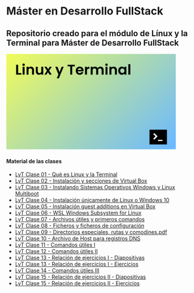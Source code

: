<h1>Máster en Desarrollo FullStack</h1>

<h2>Repositorio creado para el módulo de Línux y la Terminal para Máster de Desarrollo FullStack</h2>

<img width="450px" src="00_indice_portada/Portada.jpg" alt="Portada del módulo de Línux y la Terminal" />

<h4>Material de las clases</h4>
<ul>
    <li><a target="_blank" href="https://github.com/ConquerBlocks/conquerblocks-linux-terminal/blob/master/01_clases/LyT%20Clase%2001%20-%20Qu%C3%A9%20es%20Linux%20y%20la%20Terminal.pdf">LyT Clase 01 - Qué es Linux y la Terminal</a></li>
    <li><a target="_blank" href="https://github.com/ConquerBlocks/conquerblocks-linux-terminal/blob/master/01_clases/LyT%20Clase%2002%20-%20Instalaci%C3%B3n%20y%20secciones%20de%20Virtual%20Box.pdf">LyT Clase 02 - Instalación y secciones de Virtual Box</a></li>
    <li><a target="_blank" href="https://github.com/ConquerBlocks/conquerblocks-linux-terminal/blob/master/01_clases/LyT%20Clase%2003%20-%20Instalando%20Sistemas%20Operativos%20Windows%20y%20Linux%20Multiboot.pdf">LyT Clase 03 - Instalando Sistemas Operativos Windows y Linux Multiboot</a></li>
    <li><a target="_blank" href="https://github.com/ConquerBlocks/conquerblocks-linux-terminal/blob/master/01_clases/LyT%20Clase%2004%20-%20Instalaci%C3%B3n%20%C3%BAnicamente%20de%20Linux%20o%20Windows%2010.pdf">LyT Clase 04 - Instalación únicamente de Linux o Windows 10</a></li>
    <li><a target="_blank" href="https://github.com/ConquerBlocks/conquerblocks-linux-terminal/blob/master/01_clases/LyT%20Clase%2005%20-%20Instalaci%C3%B3n%20guest%20additions%20en%20Virtual%20Box.pdf">LyT Clase 05 - Instalación guest additions en Virtual Box</a></li>
    <li><a target="_blank" href="https://github.com/ConquerBlocks/conquerblocks-linux-terminal/blob/master/01_clases/LyT%20Clase%2006%20-%20WSL%20Windows%20Subsystem%20for%20Linux.pdf">LyT Clase 06 - WSL Windows Subsystem for Linux</a></li>
    <li><a target="_blank" href="https://github.com/ConquerBlocks/conquerblocks-linux-terminal/blob/master/01_clases/LyT%20Clase%2007%20-%20Archivos%20%C3%BAtiles%20y%20primeros%20comandos.pdf">LyT Clase 07 - Archivos útiles y primeros comandos</a></li>
    <li><a target="_blank" href="https://github.com/ConquerBlocks/conquerblocks-linux-terminal/blob/master/01_clases/LyT%20Clase%2008%20-%20%20Ficheros%20y%20ficheros%20de%20configuraci%C3%B3n.pdf">LyT Clase 08 -  Ficheros y ficheros de configuración</a></li>
    <li><a target="_blank" href="https://github.com/ConquerBlocks/conquerblocks-linux-terminal/blob/master/01_clases/LyT%20Clase%2009%20-%20Directorios%20especiales%2C%20rutas%20y%20comodines.pdf">LyT Clase 09 - Directorios especiales, rutas y comodines.pdf</a></li>
    <li><a target="_blank" href="https://github.com/ConquerBlocks/conquerblocks-linux-terminal/blob/master/01_clases/LyT%20Clase%2010%20-%20Archivo%20de%20Host%20para%20registros%20DNS.pdf">LyT Clase 10 - Archivo de Host para registros DNS</a></li>
    <li><a target="_blank" href="https://github.com/ConquerBlocks/conquerblocks-linux-terminal/blob/master/01_clases/LyT%20Clase%2011%20-%20Comandos%20%C3%BAtiles%20I.pdf">LyT Clase 11 - Comandos útiles I</a></li>
    <li><a target="_blank" href="https://github.com/ConquerBlocks/conquerblocks-linux-terminal/blob/master/01_clases/LyT%20Clase%2012%20-%20Comandos%20%C3%BAtiles%20II.pdf">LyT Clase 12 - Comandos útiles II</a></li>
    <li><a target="_blank" href="https://github.com/ConquerBlocks/conquerblocks-linux-terminal/blob/master/01_clases/LyT%20Clase%2013%20-%20Relaci%C3%B3n%20de%20ejercicios%20I.pdf">LyT Clase 13 - Relación de ejercicios I - Diapositivas</a></li>
    <li><a target="_blank" href="https://github.com/ConquerBlocks/conquerblocks-linux-terminal/blob/master/01_clases/LyT%20Clase%2013%20-%20Relaci%C3%B3n%20de%20ejercicios%20I.md">LyT Clase 13 - Relación de ejercicios I - Ejercicios</a></li>
    <li><a target="_blank" href="https://github.com/ConquerBlocks/conquerblocks-linux-terminal/blob/master/01_clases/LyT%20Clase%2014%20-%20Comandos%20%C3%BAtiles%20III.pdf">LyT Clase 14 - Comandos útiles III</a></li>
    <li><a target="_blank" href="https://github.com/ConquerBlocks/conquerblocks-linux-terminal/blob/master/01_clases/LyT%20Clase%2015%20-%20Relaci%C3%B3n%20de%20ejercicios%20II.pdf">LyT Clase 15 - Relación de ejercicios II - Diapositivas</a></li>
    <li><a target="_blank" href="https://github.com/ConquerBlocks/conquerblocks-linux-terminal/blob/master/01_clases/LyT%20Clase%2015%20-%20Relaci%C3%B3n%20de%20ejercicios%20II.md">LyT Clase 15 - Relación de ejercicios II - Ejercicios</a></li>
</ul>
